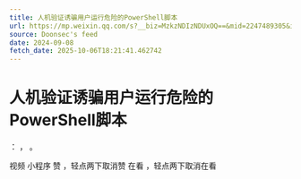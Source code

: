 ```yaml
---
title: 人机验证诱骗用户运行危险的PowerShell脚本
url: https://mp.weixin.qq.com/s?__biz=MzkzNDIzNDUxOQ==&mid=2247489305&idx=2&sn=1535bdca4eb622ce343d5ddde0de0d12
source: Doonsec's feed
date: 2024-09-08
fetch_date: 2025-10-06T18:21:41.462742
---
```


# 人机验证诱骗用户运行危险的PowerShell脚本

：
，
。

视频
小程序
赞
，轻点两下取消赞
在看
，轻点两下取消在看